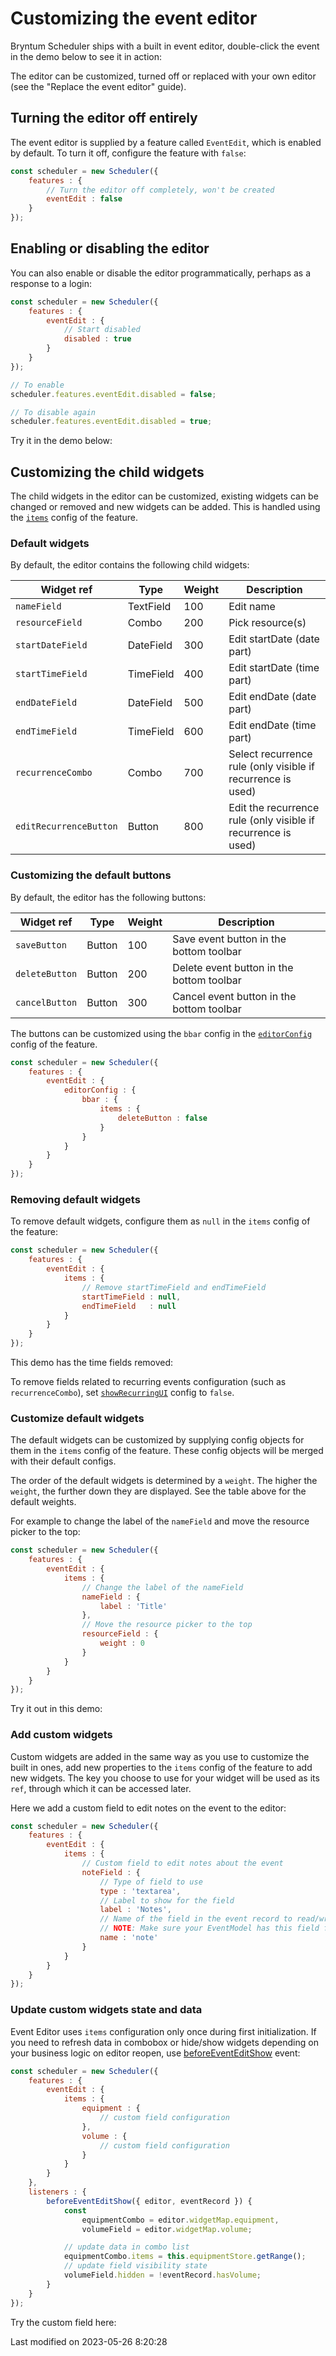 # Customizing the event editor

Bryntum Scheduler ships with a built in event editor, double-click the event in the demo below to see it in action:

<div class="external-example" data-file="Scheduler/guides/eventedit/basic.js"></div>

The editor can be customized, turned off or replaced with your own editor (see the "Replace the event editor" guide).

## Turning the editor off entirely

The event editor is supplied by a feature called `EventEdit`, which is enabled by default. To turn it off, configure the
feature with `false`:

```javascript
const scheduler = new Scheduler({
    features : {
        // Turn the editor off completely, won't be created
        eventEdit : false
    }
});
```

## Enabling or disabling the editor

You can also enable or disable the editor programmatically, perhaps as a response to a login:

```javascript
const scheduler = new Scheduler({
    features : {
        eventEdit : {
            // Start disabled
            disabled : true
        }
    }
});

// To enable
scheduler.features.eventEdit.disabled = false;

// To disable again
scheduler.features.eventEdit.disabled = true;
```

Try it in the demo below:

<div class="external-example" data-file="Scheduler/guides/eventedit/disable.js"></div>

## Customizing the child widgets

The child widgets in the editor can be customized, existing widgets can be changed or removed and new widgets can be added. This
is handled using the [`items`](#Scheduler/feature/EventEdit#config-items) config of the feature.

### Default widgets

By default, the editor contains the following child widgets:

| Widget ref             | Type      | Weight | Description                                                    |
|------------------------|-----------|--------|----------------------------------------------------------------|
| `nameField`            | TextField | 100    | Edit name                                                      |
| `resourceField`        | Combo     | 200    | Pick resource(s)                                               |
| `startDateField`       | DateField | 300    | Edit startDate (date part)                                     |
| `startTimeField`       | TimeField | 400    | Edit startDate (time part)                                     |
| `endDateField`         | DateField | 500    | Edit endDate (date part)                                       |
| `endTimeField`         | TimeField | 600    | Edit endDate (time part)                                       |
| `recurrenceCombo`      | Combo     | 700    | Select recurrence rule (only visible if recurrence is used)    |
| `editRecurrenceButton` | Button    | 800    | Edit the recurrence rule  (only visible if recurrence is used) |

### Customizing the default buttons

By default, the editor has the following buttons:

| Widget ref             | Type      | Weight | Description                                                    |
|------------------------|-----------|--------|----------------------------------------------------------------|
| `saveButton`           | Button    | 100    | Save event button in the bottom toolbar                        |
| `deleteButton`         | Button    | 200    | Delete event button in the bottom toolbar                      |
| `cancelButton`         | Button    | 300    | Cancel event button in the bottom toolbar                      |

The buttons can be customized using the `bbar` config in the [`editorConfig`](#Scheduler/feature/EventEdit#config-editorConfig) config of the feature.

```javascript
const scheduler = new Scheduler({
    features : {
        eventEdit : {
            editorConfig : {
                bbar : {
                    items : {
                        deleteButton : false
                    }
                }
            }
        }
    }
});
```

### Removing default widgets

To remove default widgets, configure them as `null` in the `items` config of the feature:

```javascript
const scheduler = new Scheduler({
    features : {
        eventEdit : {
            items : {
                // Remove startTimeField and endTimeField
                startTimeField : null,
                endTimeField   : null
            }
        }
    }
});
```

This demo has the time fields removed:

<div class="external-example" data-file="Scheduler/guides/eventedit/remove.js"></div>

To remove fields related to recurring events configuration (such as `recurrenceCombo`), set [`showRecurringUI`](#Scheduler/feature/EventEdit#config-showRecurringUI) config to `false`.

### Customize default widgets

The default widgets can be customized by supplying config objects for them in the `items` config of the feature. These
config objects will be merged with their default configs.

The order of the default widgets is determined by a `weight`. The higher the `weight`, the further down they are
displayed. See the table above for the default weights.

For example to change the label of the `nameField` and move the resource picker to the top:

```javascript
const scheduler = new Scheduler({
    features : {
        eventEdit : {
            items : {
                // Change the label of the nameField
                nameField : {
                    label : 'Title'
                },
                // Move the resource picker to the top
                resourceField : {
                    weight : 0
                }
            }
        }
    }
});
```

Try it out in this demo:

<div class="external-example" data-file="Scheduler/guides/eventedit/label.js"></div>

### Add custom widgets

Custom widgets are added in the same way as you use to customize the built in ones, add new properties to the `items`
config of the feature to add new widgets. The key you choose to use for your widget will be used as its `ref`, through
which it can be accessed later.

Here we add a custom field to edit notes on the event to the editor:

```javascript
const scheduler = new Scheduler({
    features : {
        eventEdit : {
            items : {
                // Custom field to edit notes about the event
                noteField : {
                    // Type of field to use
                    type : 'textarea',
                    // Label to show for the field
                    label : 'Notes',
                    // Name of the field in the event record to read/write data to
                    // NOTE: Make sure your EventModel has this field for this to link up correctly
                    name : 'note'
                }
            }
        }
    }
});
```

### Update custom widgets state and data

Event Editor uses `items` configuration only once during first initialization. If you need to refresh data in combobox or hide/show widgets depending on your business logic on editor reopen, use [beforeEventEditShow](#Scheduler/feature/EventEdit#event-beforeEventEditShow) event:

```javascript
const scheduler = new Scheduler({
    features : {
        eventEdit : {
            items : {
                equipment : {
                    // custom field configuration
                },
                volume : {
                    // custom field configuration
                }
            }
        }
    },
    listeners : {
        beforeEventEditShow({ editor, eventRecord }) {
            const
                equipmentCombo = editor.widgetMap.equipment,
                volumeField = editor.widgetMap.volume;

            // update data in combo list
            equipmentCombo.items = this.equipmentStore.getRange();
            // update field visibility state
            volumeField.hidden = !eventRecord.hasVolume;
        }
    }
});
```


Try the custom field here:

<div class="external-example" data-file="Scheduler/guides/eventedit/field.js"></div>


<p class="last-modified">Last modified on 2023-05-26 8:20:28</p>